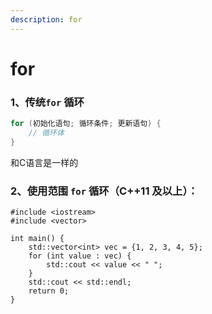 ```yaml
---
description: for
---
```


# for

### 1、传统`for` 循环&#x20;

```c
for (初始化语句; 循环条件; 更新语句) {
    // 循环体
}
```

和C语言是一样的



### 2、使用范围 `for` 循环（C++11 及以上）：

```
#include <iostream>
#include <vector>

int main() {
    std::vector<int> vec = {1, 2, 3, 4, 5};
    for (int value : vec) {
        std::cout << value << " ";
    }
    std::cout << std::endl;
    return 0;
}
```
